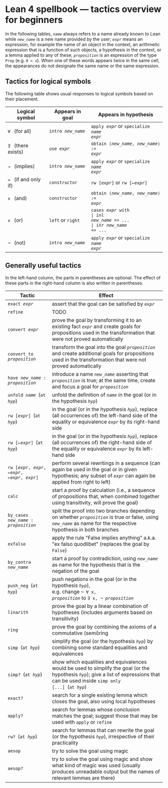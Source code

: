 # Lean 4 spellbook — tactics overview for beginners

In the following tables, <code>*name*</code> always refers to a name already known to Lean
while <code>*new_name*</code> is a new name provided by the user;
<code>*expr*</code> means an expression,
for example the name of an object in the context,
an arithmetic expression that is a function of such objects,
a hypothesis in the context,
or a lemma applied to any of these;
<code>*proposition*</code> is an expression of the type <code>Prop</code> (e.g. <code>0 < x</code>). 
When one of these words appears twice in the same cell,
the appearances do not designate the same name or the same expression.

## Tactics for logical symbols

The following table shows usual responses to logical symbols based on their placement.

| Logical symbol                        | Appears in goal                         | Appears in hypothesis                                                                                                       |
|---------------------------------------|-----------------------------------------|-----------------------------------------------------------------------------------------------------------------------------|
| <code>∀</code>&ensp; (for all)        | <code>intro *new_name*</code>           | <code>apply *expr*</code> or <code>specialize *name* *expr*</code>                                                 <tr></tr>|
| <code>∃</code>&ensp; (there exists)   | <code>use *expr*</code>                 | <code>obtain ⟨*new_name*, *new_name*⟩ := *expr*</code>                                                             <tr></tr>|
| <code>→</code>&ensp; (implies)        | <code>intro *new_name*</code>           | <code>apply *expr*</code> or <code>specialize *name* *expr*</code>                                                 <tr></tr>|
| <code>↔</code>&ensp; (if and only if) | <code>constructor</code>                | <code>rw [*expr*]</code> or <code>rw [←*expr*]</code>                                                             <tr></tr>|
| <code>∧</code>&ensp; (and)            | <code>constructor</code>                | <code>obtain ⟨*new_name*, *new_name*⟩ := *expr*</code>                                                             <tr></tr>|
| <code>∨</code>&ensp; (or)             | <code>left</code> or <code>right</code> | <code>cases *expr* with</code> <br><code>\| inl *new_name* => ...</code> <br><code>\| inr *new_name* => ...</code> <tr></tr>|
| <code>¬</code>&ensp; (not)            | <code>intro *new_name*</code>           | <code>apply *expr*</code> or <code>specialize *name* *expr*</code>                                                          |

## Generally useful tactics

In the left-hand column, the parts in parentheses are optional.
The effect of these parts in the right-hand column is also written in parentheses.

| Tactic                                                      | Effect                                                                                                                                                                                                                                      |
|-------------------------------------------------------------|---------------------------------------------------------------------------------------------------------------------------------------------------------------------------------------------------------------------------------------------|
| <code>exact *expr*</code>                                   | assert that the goal can be satisfied by <code>*expr*</code>                                                                                                                                                                       <tr></tr>|
| <code>refine</code>                                         | TODO                                                                                                                                                                                                                               <tr></tr>|
| <code>convert *expr*</code>                                 | prove the goal by transforming it to an existing fact <code>*expr*</code> and create goals for propositions used in the transformation that were not proved automatically                                                          <tr></tr>|
| <code>convert_to *proposition*</code>                       | transform the goal into the goal <code>*proposition*</code> and create additional goals for propositions used in the transformation that were not proved automatically                                                             <tr></tr>|
| <code>have *new_name* : *proposition*</code>                | introduce a name <code>*new_name*</code> asserting that <code>*proposition*</code> is true; at the same time, create and focus a goal for <code>*proposition*</code>                                                               <tr></tr>|
| <code>unfold *name*</code>&ensp;(<code>at *hyp*</code>)     | unfold the definition of <code>*name*</code> in the goal (or in the hypothesis <code>*hyp*</code>)                                                                                                                                 <tr></tr>|
| <code>rw [*expr*]</code>&ensp;(<code>at *hyp*</code>)       | in the goal (or in the hypothesis <code>*hyp*</code>), replace (all occurrences of) the left-hand side of the equality or equivalence <code>*expr*</code> by its right-hand side                                                   <tr></tr>|
| <code>rw [←*expr*]</code>&ensp;(<code>at *hyp*</code>)      | in the goal (or in the hypothesis <code>*hyp*</code>), replace (all occurrences of) the right-hand side of the equality or equivalence <code>*expr*</code> by its left-hand side                                                   <tr></tr>|
| <code>rw [*expr*, *expr*, ←*expr*, ←*expr*, *expr*]</code>  | perform several rewritings in a sequence (can again be used in the goal or in given hypothesis; any subset of <code>*expr*</code> can again be applied from right to left)                                                         <tr></tr>|
| <code>calc</code>                                           | start a proof by calculation (i.e., a sequence of propositions that, when combined together using transitivity, will prove the goal)                                                                                               <tr></tr>|
| <code>by_cases *new_name* : *proposition*</code>            | split the proof into two branches depending on whether <code>*proposition*</code> is true or false, using <code>*new_name*</code> as name for the respective hypothesis in both branches                                           <tr></tr>|
| <code>exfalso</code>                                        | apply the rule "False implies anything" a.k.a. "ex falso quodlibet" (replaces the goal by <code>False</code>)                                                                                                                      <tr></tr>|
| <code>by_contra *new_name*</code>                           | start a proof by contradiction, using <code>*new_name*</code> as name for the hypothesis that is the negation of the goal                                                                                                          <tr></tr>|
| <code>push_neg</code>&ensp;(<code>at *hyp*</code>)          | push negations in the goal (or in the hypothesis <code>*hyp*</code>),<br>e.g. change <code>¬ ∀ x, *proposition*</code> to <code>∃ x, ¬ *proposition*</code>                                                                        <tr></tr>|
| <code>linarith</code>                                       | prove the goal by a linear combination of hypotheses (includes arguments based on transitivity)                                                                                                                                    <tr></tr>|
| <code>ring</code>                                           | prove the goal by combining the axioms of a commutative (semi)ring                                                                                                                                                                 <tr></tr>|
| <code>simp</code>&ensp;(<code>at *hyp*</code>)              | simplify the goal (or the hypothesis <code>*hyp*</code>) by combining some standard equalities and equivalences                                                                                                                    <tr></tr>|
| <code>simp?</code>&ensp;(<code>at *hyp*</code>)             | show which equalities and equivalences would be used to simplify the goal (or the hypothesis <code>*hyp*</code>); give a list of expressions that can be used inside <code>simp only [...]</code>&ensp;(<code>at *hyp*</code>)     <tr></tr>|
| <code>exact?</code>                                         | search for a single existing lemma which closes the goal, also using local hypotheses                                                                                                                                              <tr></tr>|
| <code>apply?</code>                                         | search for lemmas whose conclusion matches the goal; suggest those that may be used with <code>apply</code> or <code>refine</code>                                                                                                 <tr></tr>|
| <code>rw?</code>&ensp;(<code>at *hyp*</code>)               | search for lemmas that can rewrite the goal (or the hypothesis <code>*hyp*</code>), irrespective of their practicality                                                                                                             <tr></tr>|
| <code>aesop</code>                                          | try to solve the goal using magic                                                                                                                                                                                                  <tr></tr>|
| <code>aesop?</code>                                         | try to solve the goal using magic and show what kind of magic was used (usually produces unreadable output but the names of relevant lemmas are there)                                                                                      |
